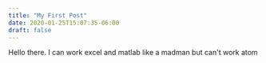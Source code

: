 ```yaml
---
title: "My First Post"
date: 2020-01-25T15:07:35-06:00
draft: false
---
```


Hello there.
I can work excel and matlab like a madman but can't work atom
